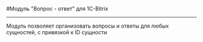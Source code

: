 #Модуль "Вопрос - ответ" для 1C-Bitrix

---

Модуль позволяет организовать вопросы и ответы для любых сущностей, с привязкой к ID сущности
